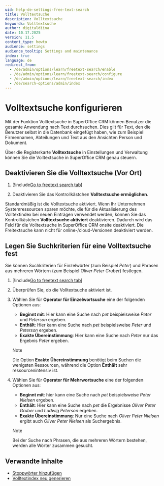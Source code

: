```yaml
---
uid: help-de-settings-free-text-search
title: Volltextsuche
description: Volltextsuche
keywords: Volltextsuche
author: digitaldiina
date: 10.17.2025
version: 11.5
content_type: howto
audience: settings
audience_tooltip: Settings and maintenance
index: true
language: de
redirect_from:
  - /de/admin/options/learn/freetext-search/enable
  - /de/admin/options/learn/freetext-search/configure
  - /de/admin/options/learn/freetext-search/index
  - /de/search-options/admin/index
---
```


# Volltextsuche konfigurieren

Mit der Funktion Volltextsuche in SuperOffice CRM können Benutzer die gesamte Anwendung nach Text durchsuchen. Dies gilt für Text, den die Benutzer selbst in die Datenbank eingefügt haben, wie zum Beispiel Firmennamen, Abteilungen und Text aus den Ansichten Person und Dokument.

Über die Registerkarte **Volltextsuche** in Einstellungen und Verwaltung können Sie die Volltextsuche in SuperOffice CRM genau steuern.

## Deaktivieren Sie die Volltextsuche (Vor Ort)

1. [!include[Go to freetext search tab](includes/goto-freetext.md)]

1. Deaktivieren Sie das Kontrollkästchen **Volltextsuche ermöglichen**.

Standardmäßig ist die Volltextsuche aktiviert. Wenn Ihr Unternehmen Systemressourcen sparen möchte, die für die Aktualisierung des Volltextindex bei neuen Einträgen verwendet werden, können Sie das Kontrollkästchen **Volltextsuche aktiviert** deaktivieren. Dadurch wird das Feld für die Volltextsuche in SuperOffice CRM onsite deaktiviert. Die Freitextsuche kann nicht für online-/cloud-Versionen deaktiviert werden.

## Legen Sie Suchkriterien für eine Volltextsuche fest

Sie können Suchkriterien für Einzelwörter (zum Beispiel *Peter*) und Phrasen aus mehreren Wörtern (zum Beispiel *Oliver Peter Gruber*) festlegen.

1. [!include[Go to freetext search tab](includes/goto-freetext.md)]

1. Überprüfen Sie, ob die Volltextsuche aktiviert ist.

1. Wählen Sie für **Operator für Einzelwortsuche** eine der folgenden Optionen aus:

    * **Beginnt mit**: Hier kann eine Suche nach *pet* beispielsweise *Peter* und *Peterson* ergeben.
    * **Enthält**: Hier kann eine Suche nach *pet* beispielsweise *Peter* und *Peterson* ergeben.
    * **Exakte Übereinstimmung**: Hier kann eine Suche nach *Peter* nur das Ergebnis *Peter* ergeben.

    > [!NOTE]
    > Die Option **Exakte Übereinstimmung** benötigt beim Suchen die wenigsten Ressourcen, während die Option **Enthält** sehr ressourcenintensiv ist.

1. Wählen Sie für **Operator für Mehrwortsuche** eine der folgenden Optionen aus:
    * **Beginnt mit**: hier kann eine Suche nach *pet* beispielsweise *Peter Nielsen* ergeben.
    * **Enthält**: Hier kann eine Suche nach *pet* die Ergebnisse *Oliver Peter Gruber* und *Ludwig Peterson* ergeben.
    * **Exakte Übereinstimmung**: Nur eine Suche nach *Oliver Peter Nielsen* ergibt auch *Oliver Peter Nielsen* als Suchergebnis.

    > [!NOTE]
    > Bei der Suche nach Phrasen, die aus mehreren Wörtern bestehen, werden alle Wörter zusammen gesucht.

## Verwandte Inhalte

* [Stoppwörter hinzufügen][3]
* [Volltextindex neu generieren][4]

<!-- Referenced links -->
[3]: stopwords.md
[4]: regenerate-index.md

<!-- Referenced images -->
